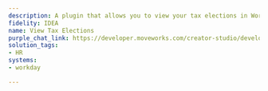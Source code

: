 ```yaml
---
description: A plugin that allows you to view your tax elections in Workday.
fidelity: IDEA
name: View Tax Elections
purple_chat_link: https://developer.moveworks.com/creator-studio/developer-tools/purple-chat-builder/?workspace=%7B%22title%22%3A%22My+Workspace%22%2C%22botSettings%22%3A%7B%22name%22%3A%22%22%2C%22imageUrl%22%3A%22%22%7D%2C%22mocks%22%3A%5B%7B%22id%22%3A8421%2C%22title%22%3A%22New+Mock%22%2C%22transcript%22%3A%7B%22messages%22%3A%5B%7B%22from%22%3A%22USER%22%2C%22text%22%3A%22%3Cp%3EI+want+to+view+my+tax+elections.%3Cbr%3E%3C%2Fp%3E%22%7D%2C%7B%22from%22%3A%22BOT%22%2C%22text%22%3A%22%3Cp%3EI%27ll+retrieve+your+tax+elections+from+Workday.%3Cbr%3E%3C%2Fp%3E%22%7D%2C%7B%22from%22%3A%22ANNOTATION%22%2C%22text%22%3A%22Fetching+tax+elections+from+Workday%22%7D%2C%7B%22from%22%3A%22BOT%22%2C%22text%22%3A%22%3Cp%3EHere+are+your+current+tax+elections%3A%3Cbr%3E%3C%2Fp%3E%22%2C%22cards%22%3A%5B%7B%22title%22%3A%22Federal+Tax+Election%22%2C%22text%22%3A%22%3Cb%3EStatus%3A+%3C%2Fb%3E+Married%3Cbr%3E%3Cb%3EAllowances%3A+%3C%2Fb%3E+2%3Cbr%3E%3Cb%3EAdditional+withholding%3A+%3C%2Fb%3E+%24100%3Cbr%3E%22%7D%2C%7B%22title%22%3A%22State+Tax+Election%22%2C%22text%22%3A%22%3Cb%3EState%3A+%3C%2Fb%3E+California%3Cbr%3E%3Cb%3EStatus%3A+%3C%2Fb%3E+Single%3Cbr%3E%3Cb%3EAllowances%3A+%3C%2Fb%3E+1%3Cbr%3E%3Cb%3EAdditional+withholding%3A+%3C%2Fb%3E+%2450%3Cbr%3E%22%7D%5D%7D%5D%2C%22settings%22%3A%7B%22colorStyle%22%3A%22LIGHT%22%2C%22startTime%22%3A%2211%3A43%2BAM%22%2C%22defaultPerson%22%3A%22GWEN%22%2C%22editable%22%3Atrue%2C%22botName%22%3A%22%22%2C%22botImageUrl%22%3A%22%22%7D%7D%7D%5D%7D
solution_tags:
- HR
systems:
- workday

---
```

